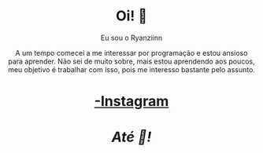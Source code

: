 <h1 align='center'> Oi! 👋</h1>
<p align='center'>
Eu sou o Ryanziinn
</p>
<p align='center'> A um tempo comecei a me interessar por programação e estou ansioso para aprender. Não sei de muito sobre, mais estou aprendendo aos poucos, meu objetivo é trabalhar com isso, pois me interesso bastante pelo assunto. </p>

<h1 align='center'> 

[-Instagram](https://www.instagram.com/ryanziinn_/)

<h1 align='center'><i>Até 👋!</i></h1>

